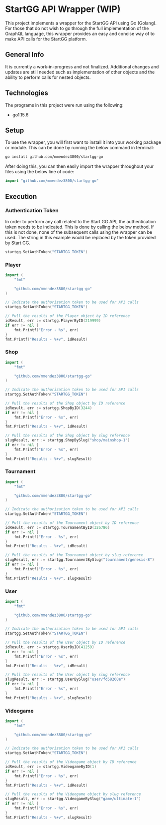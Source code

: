 # StartGG API Wrapper (WIP)
This project implements a wrapper for the StartGG API using Go (Golang). For those that do not wish to go through the full implementation of the GraphQL language, this wrapper provides an easy and concise way of to make API calls for the StartGG platform.

## General Info
It is currently a work-in-progress and not finalized. Additional changes and updates are still needed such as implementation of other objects and the ability to perform calls for nested objects.

## Technologies
The programs in this project were run using the following:
* go1.15.6

## Setup
To use the wrapper, you will first want to install it into your working package or module. This can be done by running the below command in terminal:
```bash
go install github.com/mmendez3800/startgg-go
```

After doing this, you can then easily import the wrapper throughout your files using the below line of code:
```go
import "github.com/mmendez3800/startgg-go"
```

## Execution

### Authentication Token
In order to perform any call related to the Start GG API, the authentication token needs to be indicated. This is done by calling
the below method. If this is not done, none of the subsequent calls using the wrapper can be used. The string in this example would be replaced by the token provided by Start GG.

```go
startgg.SetAuthToken("STARTGG_TOKEN")
```

### Player
```go
import (
    "fmt"

    "github.com/mmendez3800/startgg-go"
)

// Indicate the authorization token to be used for API calls
startgg.SetAuthToken("STARTGG_TOKEN")

// Pull the results of the Player object by ID reference
idResult, err := startgg.PlayerByID(219999)
if err != nil {
    fmt.Printf("Error - %s", err)
}
fmt.Printf("Results - %+v", idResult)
```

### Shop
```go
import (
    "fmt"

    "github.com/mmendez3800/startgg-go"
)

// Indicate the authorization token to be used for API calls
startgg.SetAuthToken("STARTGG_TOKEN")

// Pull the results of the Shop object by ID reference
idResult, err := startgg.ShopByID(3244)
if err != nil {
    fmt.Printf("Error - %s", err)
}
fmt.Printf("Results - %+v", idResult)

// Pull the results of the Shop object by slug reference
slugResult, err := startgg.ShopBySlug("shop/mainshop-1")
if err != nil {
    fmt.Printf("Error - %s", err)
}
fmt.Printf("Results - %+v", slugResult)
```

### Tournament
```go
import (
    "fmt"

    "github.com/mmendez3800/startgg-go"
)

// Indicate the authorization token to be used for API calls
startgg.SetAuthToken("STARTGG_TOKEN")

// Pull the results of the Tournament object by ID reference
idResult, err := startgg.TournamentByID(326786)
if err != nil {
    fmt.Printf("Error - %s", err)
}
fmt.Printf("Results - %+v", idResult)

// Pull the results of the Tournament object by slug reference
slugResult, err := startgg.TournamentBySlug("tournament/genesis-8")
if err != nil {
    fmt.Printf("Error - %s", err)
}
fmt.Printf("Results - %+v", slugResult)
```

### User
```go
import (
    "fmt"

    "github.com/mmendez3800/startgg-go"
)

// Indicate the authorization token to be used for API calls
startgg.SetAuthToken("STARTGG_TOKEN")

// Pull the results of the User object by ID reference
idResult, err := startgg.UserByID(41259)
if err != nil {
    fmt.Printf("Error - %s", err)
}
fmt.Printf("Results - %+v", idResult)

// Pull the results of the User object by slug reference
slugResult, err := startgg.UserBySlug("user/fd58260e")
if err != nil {
    fmt.Printf("Error - %s", err)
}
fmt.Printf("Results - %+v", slugResult)
```

### Videogame
```go
import (
    "fmt"

    "github.com/mmendez3800/startgg-go"
)

// Indicate the authorization token to be used for API calls
startgg.SetAuthToken("STARTGG_TOKEN")

// Pull the results of the Videogame object by ID reference
idResult, err := startgg.VideogameByID(1)
if err != nil {
    fmt.Printf("Error - %s", err)
}
fmt.Printf("Results - %+v", idResult)

// Pull the results of the Videogame object by slug reference
slugResult, err := startgg.VideogameBySlug("game/ultimate-1")
if err != nil {
    fmt.Printf("Error - %s", err)
}
fmt.Printf("Results - %+v", slugResult)
```
